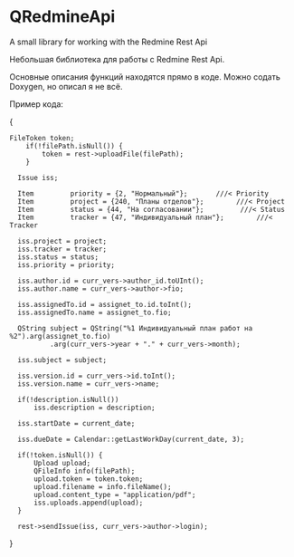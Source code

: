 # QRedmineApi
A small library for working with the Redmine Rest Api

Небольшая библиотека для работы с Redmine Rest Api.

Основные описания функций находятся прямо в коде. Можно содать Doxygen, но описал я не всё.

Пример кода:

{

    FileToken token;
        if(!filePath.isNull()) {
            token = rest->uploadFile(filePath);
        }
        
      Issue iss;
      
      Item         priority = {2, "Нормальный"};       ///< Priority
      Item         project = {240, "Планы отделов"};        ///< Project
      Item         status = {44, "На согласовании"};         ///< Status
      Item         tracker = {47, "Индивидуальный план"};        ///< Tracker

      iss.project = project;
      iss.tracker = tracker;
      iss.status = status;
      iss.priority = priority;

      iss.author.id = curr_vers->author_id.toUInt();
      iss.author.name = curr_vers->author->fio;

      iss.assignedTo.id = assignet_to.id.toInt();
      iss.assignedTo.name = assignet_to.fio;

      QString subject = QString("%1 Индивидуальный план работ на %2").arg(assignet_to.fio)
              .arg(curr_vers->year + "." + curr_vers->month);

      iss.subject = subject;

      iss.version.id = curr_vers->id.toInt();
      iss.version.name = curr_vers->name;

      if(!description.isNull())
          iss.description = description;

      iss.startDate = current_date;

      iss.dueDate = Calendar::getLastWorkDay(current_date, 3);

      if(!token.isNull()) {
          Upload upload;
          QFileInfo info(filePath);
          upload.token = token.token;
          upload.filename = info.fileName();
          upload.content_type = "application/pdf";
          iss.uploads.append(upload);
      }

      rest->sendIssue(iss, curr_vers->author->login);
}
    
